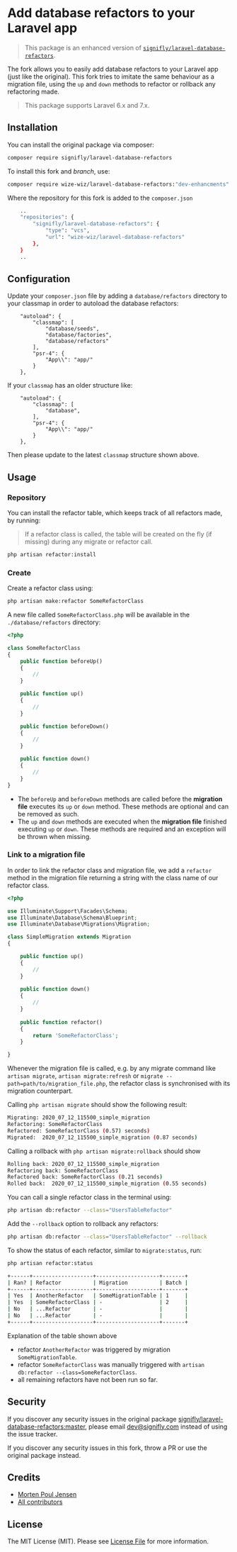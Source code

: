 # Add database refactors to your Laravel app

> This package is an enhanced version of [`signifly/laravel-database-refactors`](https://github.com/signifly/laravel-database-refactors).

The fork allows you to easily add database refactors to your Laravel app (just like the original). This fork tries to imitate the same behaviour as a migration file, using the `up` and `down` methods to refactor or rollback any refactoring made.

> This package supports Laravel 6.x and 7.x.

## Installation

You can install the original package via composer:

```bash
composer require signifly/laravel-database-refactors
```

To install this fork and _branch_, use:

```bash
composer require wize-wiz/laravel-database-refactors:"dev-enhancments"
```
Where the repository for this fork is added to the `composer.json`

```bash
    ..
    "repositories": {
        "signifly/laravel-database-refactors": {
            "type": "vcs",
            "url": "wize-wiz/laravel-database-refactors"
        },
    }
    ..
```

## Configuration

Update your `composer.json` file by adding a `database/refactors` directory to your classmap in order to autoload the database refactors:

```
    "autoload": {
        "classmap": [
            "database/seeds",
            "database/factories",
            "database/refactors"
        ],
        "psr-4": {
            "App\\": "app/"
        }
    },
```

If your `classmap` has an older structure like:

```
    "autoload": {
        "classmap": [
            "database",
        ],
        "psr-4": {
            "App\\": "app/"
        }
    },
```

Then please update to the latest `classmap` structure shown above.

## Usage

### Repository

You can install the refactor table, which keeps track of all refactors made, by running:

> If a refactor class is called, the table will be created on the fly (if missing) during any migrate or refactor call.

```bash
php artisan refactor:install
```

### Create

Create a refactor class using:

```bash
php artisan make:refactor SomeRefactorClass
```

A new file called `SomeRefactorClass.php` will be available in the `./database/refactors` directory:

```php
<?php

class SomeRefactorClass
{
    public function beforeUp()
    {
        //
    }

    public function up()
    {
        //
    }

    public function beforeDown()
    {
        //
    }

    public function down()
    {
        //
    }
}

```

- The `beforeUp` and `beforeDown` methods are called before the **migration file** executes its `up` or `down` method. These methods are optional and can be removed as such.
- The `up` and `down` methods are executed when the **migration file** finished executing `up` or `down`. These methods are required and an exception will be thrown when missing.

### Link to a migration file

In order to link the refactor class and migration file, we add a `refactor` method in the migration file returning a string with the class name of our refactor class. 

```php
<?php

use Illuminate\Support\Facades\Schema;
use Illuminate\Database\Schema\Blueprint;
use Illuminate\Database\Migrations\Migration;

class SimpleMigration extends Migration
{

    public function up() 
    {
        // 
    }
    
    public function down()
    {
        //
    }
    
    public function refactor() 
    {
        return 'SomeRefactorClass';
    }

}
```

Whenever the migration file is called, e.g. by any migrate command like `artisan migrate`, `artisan migrate:refresh` or `migrate --path=path/to/migration_file.php`, the refactor class is synchronised with its migration counterpart.

Calling `php artisan migrate` should show the following result:

```bash
Migrating: 2020_07_12_115500_simple_migration
Refactoring: SomeRefactorClass
Refactored: SomeRefactorClass (0.57) seconds)
Migrated:  2020_07_12_115500_simple_migration (0.87 seconds)
```

Calling a rollback with `php artisan migrate:rollback` should show

```bash
Rolling back: 2020_07_12_115500_simple_migration
Refactoring back: SomeRefactorClass
Refactored back: SomeRefactorClass (0.21 seconds)
Rolled back:  2020_07_12_115500_simple_migration (0.55 seconds)
```

You can call a single refactor class in the terminal using:

```bash
php artisan db:refactor --class="UsersTableRefactor"
```

Add the `--rollback` option to rollback any refactors:

```bash
php artisan db:refactor --class="UsersTableRefactor" --rollback
```

To show the status of each refactor, similar to `migrate:status`, run:

```bash
php artisan refactor:status

+------+-------------------+--------------------+-------+
| Ran? | Refactor          | Migration          | Batch |
+------+-------------------+--------------------+-------+
| Yes  | AnotherRefactor   | SomeMigrationTable | 1     |
| Yes  | SomeRefactorClass | -                  | 2     |
| No   | ...Refactor       | -                  |       |
| No   | ...Refactor       | -                  |       |
+------+-------------------+--------------------+-------+
```

Explanation of the table shown above
- refactor `AnotherRefactor` was triggered by migration `SomeMigrationTable`.
- refactor `SomeRefactorClass` was manually triggered with `artisan db:refactor --class=SomeRefactorClass`. 
- all remaining refactors have not been run so far.

## Security

If you discover any security issues in the original package [signifly/laravel-database-refactors:master](https://github.com/signifly/laravel-database-refactors), please email dev@signifly.com instead of using the issue tracker.

If you discover any security issues in this fork, throw a PR or use the original package instead.

## Credits

- [Morten Poul Jensen](https://github.com/pactode)
- [All contributors](../../contributors)

## License

The MIT License (MIT). Please see [License File](LICENSE.md) for more information.
